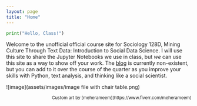 ```yaml
---
layout: page
title: "Home"
---
```


```python
print("Hello, Class!")
```
Welcome to the unofficial official course site for Sociology 128D, Mining Culture Through Text Data: Introduction to Social Data Science. I will use this site to share the Jupyter Notebooks we use in class, but *we* can use this site as a way to show off your work. The [blog](https://soc128d.github.io/blog/) is currently non-existent, but you can add to it over the course of the quarter as you improve your skills with Python, text analysis, and thinking like a social scientist.

![image](assets/images/image file with chair table.png)
<p align="right"><sub>Custom art by [meherameem](https://www.fiverr.com/meherameem)</sub></p>
